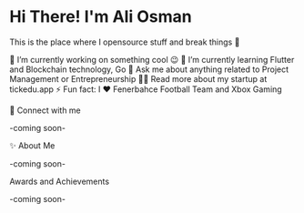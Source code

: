 # Hi There! I'm Ali Osman

This is the place where I opensource stuff and break things 🤣

🔭  I’m currently working on something cool 😉
🌱  I’m currently learning Flutter and Blockchain technology, Go
💬  Ask me about anything related to Project Management or Entrepreneurship
👨‍💻  Read more about my startup at tickedu.app
⚡  Fun fact: I ❤️ Fenerbahce Football Team and Xbox Gaming

🔗  Connect with me

-coming soon-

✨  About Me

-coming soon-

Awards and Achievements

-coming soon-
